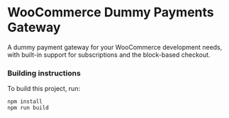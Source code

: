 # WooCommerce Dummy Payments Gateway

A dummy payment gateway for your WooCommerce development needs, with built-in support for subscriptions and the block-based checkout.

### Building instructions

To build this project, run: 

```
npm install
npm run build
```
